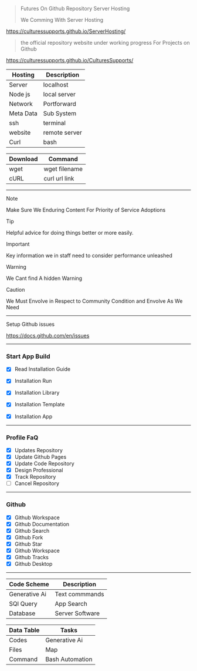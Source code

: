 

> Futures On Github Repository Server Hosting
> 
> We Comming With Server Hosting 

https://culturessupports.github.io/ServerHosting/



> the official repository website under working progress 
> For Projects on Github

https://culturessupports.github.io/CulturesSupports/




| Hosting    | Description   |
| ---------- | ------------- |
| Server     | localhost     |
| Node js    | local server  |
| Network    | Portforward   |
| Meta Data  | Sub System    |
| ssh        | terminal      |
| website    | remote server |
| Curl       | bash          |




| Download   | Command       |
| ---------- | ------------- |
| wget       |  wget filename|
| cURL       |  curl url link |

 
--------------------------------------

> [!NOTE]
> Make Sure We Enduring Content For Priority of Service Adoptions

> [!TIP]
> Helpful advice for doing things better or more easily.

> [!IMPORTANT]
> Key information we in staff need to consider performance unleashed

> [!WARNING]
> We Cant find A hidden Warning

> [!CAUTION]
> We Must Envolve in Respect to Community Condition and Envolve As We Need




---------------------------



Setup Github issues 

https://docs.github.com/en/issues

-------------------------

### Start App Build

- [x] Read Installation Guide

- [x] Installation Run
- [x] Installation Library
- [x] Installation Template
- [x] Installation App

-------------

### Profile FaQ


- [x] Updates Repository
- [x] Update Github Pages
- [x] Update Code Repository
- [x] Design Professional
- [x] Track Repository
- [ ] Cancel Repository

------------

### Github 

- [x] Github Workspace
- [x] Github Documentation
- [x] Github Search
- [x] Github Fork
- [x] Github Star
- [x] Github Workspace
- [x] Github Tracks
- [x] Github Desktop

-------------

| Code Scheme      | Description |
| ----------- | ----------- |
| Generative Ai |   Text commmands |
|  SQl Query | App Search   |
| Database   | Server Software   |



| Data Table     | Tasks |
| ----------- | ----------- |
| Codes   | Generative Ai    |
| Files     | Map      |
| Command    | Bash Automation |
